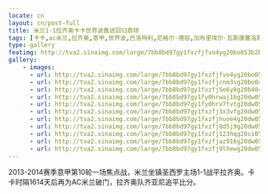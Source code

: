```yaml
---
locate: cn
layout: cn/post-full
title: 米兰1-1拉齐奥卡卡世界波轰进回归首球
tags: [卡卡,ac米兰,拉齐奥,意甲,世界波,巴洛特利,尼格尔·德容,加布里埃尔·瓦斯康塞洛斯·费雷拉,2013-2014]
type: gallery
featimg: http://tva2.sinaimg.com/large/7bb8bd97gy1fxzfjfvo4yg20bo053b2b.gif
gallery:
    - images:
      - url: http://tva2.sinaimg.com/large/7bb8bd97gy1fxzfjfvo4yg20bo053b2b.gif
      - url: http://tva2.sinaimg.com/large/7bb8bd97gy1fxzfjcnm3sg20bo04xe83.gif
      - url: http://tva2.sinaimg.com/large/7bb8bd97gy1fxzfj5e6y8g20b404g1l0.gif
      - url: http://tva2.sinaimg.com/large/7bb8bd97gy1fy0hrwaj1bg20dw05ku0y.gif
      - url: http://tva2.sinaimg.com/large/7bb8bd97gy1fy0hrv7tvtg20dw05ke82.gif
      - url: http://tva2.sinaimg.com/large/7bb8bd97gy1fxzfj3x3vfg20dw05kqv7.gif
      - url: http://tva2.sinaimg.com/large/7bb8bd97gy1fxzfjhuoe4g20dw05ku0z.gif
      - url: http://tva2.sinaimg.com/large/7bb8bd97gy1fxzfj8d5j9g20dw05ku0z.gif
      - url: http://tva2.sinaimg.com/large/7bb8bd97gy1fxzfj123hqg20ci05cu0x.gif
      - url: http://tva2.sinaimg.com/large/7bb8bd97gy1fxzfjaz916g20dw05k1kz.gif
      - url: http://tva2.sinaimg.com/large/7bb8bd97gy1fxzfj9lhewg20dw05ku0x.gif
---
```


2013-2014赛季意甲第10轮一场焦点战，米兰坐镇圣西罗主场1-1战平拉齐奥。卡卡时隔1614天后再为AC米兰破门，拉齐奥队齐亚尼追平比分。
　　